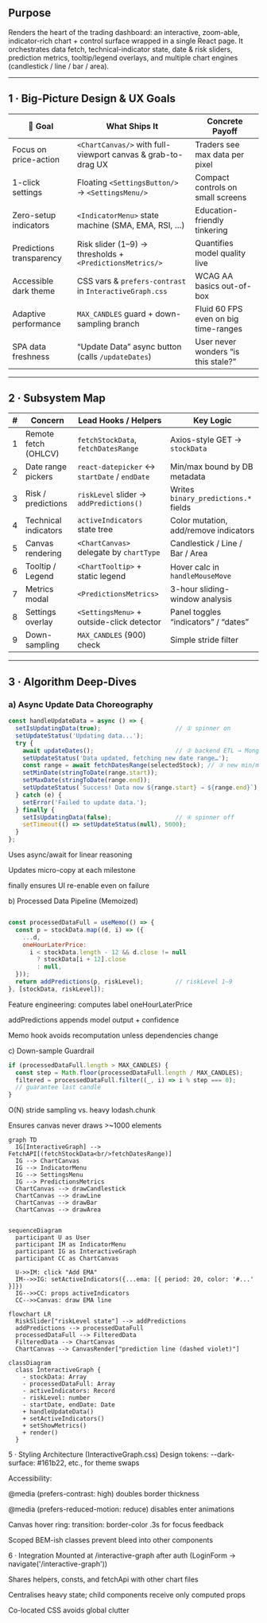 ## Purpose
Renders the heart of the trading dashboard: an interactive, zoom-able, indicator-rich chart + control surface wrapped in a single React page. It orchestrates data fetch, technical-indicator state, date & risk sliders, prediction metrics, tooltip/legend overlays, and multiple chart engines (candlestick / line / bar / area).

---

## 1 · Big-Picture Design & UX Goals

| 🎯 Goal                   | What Ships It                                               | Concrete Payoff                        |
|---------------------------|-------------------------------------------------------------|----------------------------------------|
| Focus on price-action     | `<ChartCanvas/>` with full-viewport canvas & grab-to-drag UX | Traders see max data per pixel         |
| 1-click settings          | Floating `<SettingsButton/>` → `<SettingsMenu/>`            | Compact controls on small screens      |
| Zero-setup indicators     | `<IndicatorMenu>` state machine (SMA, EMA, RSI, …)          | Education-friendly tinkering           |
| Predictions transparency  | Risk slider (1–9) → thresholds + `<PredictionsMetrics/>`    | Quantifies model quality live          |
| Accessible dark theme     | CSS vars & `prefers-contrast` in `InteractiveGraph.css`     | WCAG AA basics out-of-box              |
| Adaptive performance      | `MAX_CANDLES` guard + down-sampling branch                  | Fluid 60 FPS even on big time-ranges   |
| SPA data freshness        | “Update Data” async button (calls `/updateDates`)           | User never wonders “is this stale?”    |

---

## 2 · Subsystem Map

| # | Concern                 | Lead Hooks / Helpers             | Key Logic                             |
|---|-------------------------|----------------------------------|---------------------------------------|
| 1 | Remote fetch (OHLCV)    | `fetchStockData`, `fetchDatesRange` | Axios-style GET → `stockData`         |
| 2 | Date range pickers      | `react-datepicker` ↔ `startDate` / `endDate` | Min/max bound by DB metadata       |
| 3 | Risk / predictions      | `riskLevel` slider → `addPredictions()`      | Writes `binary_predictions.*` fields  |
| 4 | Technical indicators    | `activeIndicators` state tree    | Color mutation, add/remove indicators |
| 5 | Canvas rendering        | `<ChartCanvas>` delegate by `chartType` | Candlestick / Line / Bar / Area     |
| 6 | Tooltip / Legend        | `<ChartTooltip>` + static legend | Hover calc in `handleMouseMove`      |
| 7 | Metrics modal           | `<PredictionsMetrics>`           | 3-hour sliding-window analysis       |
| 8 | Settings overlay        | `<SettingsMenu>` + outside-click detector | Panel toggles “indicators” / “dates” |
| 9 | Down-sampling           | `MAX_CANDLES` (900) check        | Simple stride filter                  |

---

## 3 · Algorithm Deep-Dives

### a) Async Update Data Choreography
```jsx
const handleUpdateData = async () => {
  setIsUpdatingData(true);                     // ① spinner on
  setUpdateStatus('Updating data...');
  try {
    await updateDates();                       // ② backend ETL → Mongo
    setUpdateStatus('Data updated, fetching new date range…');
    const range = await fetchDatesRange(selectedStock); // ③ new min/max
    setMinDate(stringToDate(range.start));
    setMaxDate(stringToDate(range.end));
    setUpdateStatus(`Success! Data now ${range.start} → ${range.end}`);
  } catch (e) {
    setError('Failed to update data.');
  } finally {
    setIsUpdatingData(false);                  // ④ spinner off
    setTimeout(() => setUpdateStatus(null), 5000);
  }
};
```
Uses async/await for linear reasoning

Updates micro-copy at each milestone

finally ensures UI re-enable even on failure

b) Processed Data Pipeline (Memoized)
```js

const processedDataFull = useMemo(() => {
  const p = stockData.map((d, i) => ({
    ...d,
    oneHourLaterPrice:
      i < stockData.length - 12 && d.close != null
        ? stockData[i + 12].close
        : null,
  }));
  return addPredictions(p, riskLevel);         // riskLevel 1–9
}, [stockData, riskLevel]);
```
Feature engineering: computes label oneHourLaterPrice

addPredictions appends model output + confidence

Memo hook avoids recomputation unless dependencies change

c) Down-sample Guardrail
```js
if (processedDataFull.length > MAX_CANDLES) {
  const step = Math.floor(processedDataFull.length / MAX_CANDLES);
  filtered = processedDataFull.filter((_, i) => i % step === 0);
  // guarantee last candle
}
```
O(N) stride sampling vs. heavy lodash.chunk

Ensures canvas never draws >~1000 elements


```mermaid
graph TD
  IG[InteractiveGraph] --> FetchAPI[(fetchStockData<br/>fetchDatesRange)]
  IG --> ChartCanvas
  IG --> IndicatorMenu
  IG --> SettingsMenu
  IG --> PredictionsMetrics
  ChartCanvas --> drawCandlestick
  ChartCanvas --> drawLine
  ChartCanvas --> drawBar
  ChartCanvas --> drawArea
```
```mermaid

sequenceDiagram
  participant U as User
  participant IM as IndicatorMenu
  participant IG as InteractiveGraph
  participant CC as ChartCanvas

  U->>IM: click "Add EMA"
  IM-->>IG: setActiveIndicators({...ema: [{ period: 20, color: '#...' }]})
  IG-->>CC: props activeIndicators
  CC-->>Canvas: draw EMA line
```
```mermaid
flowchart LR
  RiskSlider["riskLevel state"] --> addPredictions
  addPredictions --> processedDataFull
  processedDataFull --> FilteredData
  FilteredData --> ChartCanvas
  ChartCanvas --> CanvasRender["prediction line (dashed violet)"]
```
```mermaid
classDiagram
  class InteractiveGraph {
    - stockData: Array
    - processedDataFull: Array
    - activeIndicators: Record
    - riskLevel: number
    - startDate, endDate: Date
    + handleUpdateData()
    + setActiveIndicators()
    + setShowMetrics()
    + render()
  }
```

5 · Styling Architecture (InteractiveGraph.css)
Design tokens: --dark-surface: #161b22, etc., for theme swaps

Accessibility:

@media (prefers-contrast: high) doubles border thickness

@media (prefers-reduced-motion: reduce) disables enter animations

Canvas hover ring: transition: border-color .3s for focus feedback

Scoped BEM-ish classes prevent bleed into other components

6 · Integration
Mounted at /interactive-graph after auth (LoginForm → navigate('/interactive-graph'))

Shares helpers, consts, and fetchApi with other chart files

Centralises heavy state; child components receive only computed props

Co-located CSS avoids global clutter
